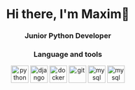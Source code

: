 <div id="header" align="center">
	<h1>Hi there, I'm Maxim👋</h1>
	<h3>Junior Python Developer</h3>
	<h3>Language and tools</h3>
	<img src="https://cdn.jsdelivr.net/gh/devicons/devicon/icons/python/python-original-wordmark.svg" title="python" width="40" height="40"/>
	<img src="https://cdn.jsdelivr.net/gh/devicons/devicon/icons/django/django-plain-wordmark.svg" title="django" width="40" height="40"/>
	<img src="https://cdn.jsdelivr.net/gh/devicons/devicon/icons/docker/docker-original-wordmark.svg" title="docker" width="40" height="40"/>
	<img src="https://cdn.jsdelivr.net/gh/devicons/devicon/icons/git/git-original-wordmark.svg" title="git" width="40" height="40"/>
	<img src="https://cdn.jsdelivr.net/gh/devicons/devicon/icons/mysql/mysql-plain-wordmark.svg" title="mysql" width="40" height="40"/>
	<img src="https://cdn.jsdelivr.net/gh/devicons/devicon/icons/postgresql/postgresql-plain-wordmark.svg" title="mysql" width="40" height="40"/>
          
          
          
          
          
        


<!--
**maxRakh/maxRakh** is a ✨ _special_ ✨ repository because its `README.md` (this file) appears on your GitHub profile.

Here are some ideas to get you started:

- 🔭 I’m currently working on ...
- 🌱 I’m currently learning ...
- 👯 I’m looking to collaborate on ...
- 🤔 I’m looking for help with ...
- 💬 Ask me about ...
- 📫 How to reach me: ...
- 😄 Pronouns: ...
- ⚡ Fun fact: ...
-->
